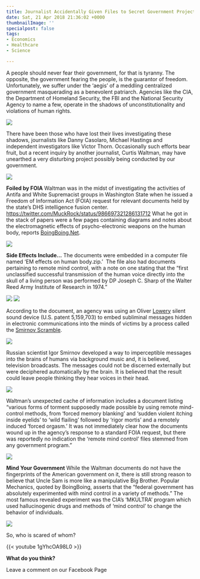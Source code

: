 ```yaml
---
title: Journalist Accidentally Given Files to Secret Government Project
date: Sat, 21 Apr 2018 21:36:02 +0000
thumbnailImage: ''
specialpost: false
tags:
- Economics
- Healthcare
- Science

---
```

A people should never fear their government, for that is tyranny. The opposite, the government fearing the people, is the guarantor of freedom. Unfortunately, we suffer under the ‘aegis’ of a meddling centralized government masquerading as a benevolent patriarch. Agencies like the CIA, the Department of Homeland Security, the FBI and the National Security Agency to name a few, operate in the shadows of unconstitutionality and violations of human rights.

  
[![](http://politicsfocus.com/wp-content/uploads/2017/11/bigbrother-300x200.jpg)](http://politicsfocus.com/wp-content/uploads/2017/11/bigbrother.jpg) 

There have been those who have lost their lives investigating these shadows, journalists like Danny Casolaro, Michael Hastings and independent investigators like Victor Thorn. Occasionally such efforts bear fruit, but a recent inquiry by another journalist, Curtis Waltman, may have unearthed a very disturbing project possibly being conducted by our government.

  
[![](http://politicsfocus.com/wp-content/uploads/2018/04/brain-waves.jpg)](http://politicsfocus.com/wp-content/uploads/2018/04/brain-waves.jpg) 

**Foiled by FOIA** Waltman was in the midst of investigating the activities of Antifa and White Supremacist groups in Washington State when he issued a Freedom of Information Act (FOIA) request for relevant documents held by the state’s DHS intelligence fusion center. https://twitter.com/MuckRock/status/986697321286131712 What he got in the stack of papers were a few pages containing diagrams and notes about the electromagnetic effects of psycho-electronic weapons on the human body, reports [BoingBoing.Net](https://boingboing.net/2018/04/19/government-accidentally-sends.html).

 [![](http://politicsfocus.com/wp-content/uploads/2018/04/top-secret-2-1024x675.jpg)](http://politicsfocus.com/wp-content/uploads/2018/04/top-secret-2.jpg) 

**Side Effects Include…** The documents were embedded in a computer file named ‘EM effects on human body.zip.’  The file also had documents pertaining to remote mind control, with a note on one stating that the “first unclassified successful transmission of the human voice directly into the skull of a living person was performed by DP Joseph C. Sharp of the Walter Reed Army Institute of Research in 1974.”

  
[![](http://politicsfocus.com/wp-content/uploads/2018/04/mindcontrol-300x267.gif)](http://politicsfocus.com/wp-content/uploads/2018/04/mindcontrol.gif) [![](http://politicsfocus.com/wp-content/uploads/2018/04/mindcontrol1-300x207.jpg)](http://politicsfocus.com/wp-content/uploads/2018/04/mindcontrol1.jpg) 

According to the document, an agency was using an Oliver [Lowery](https://pythagoreanorderofdeath.ning.com/profiles/blogs/silent-sound-and-voice-to-skull) silent sound device (U.S. patent 5,159,703) to embed subliminal messages hidden in electronic communications into the minds of victims by a process called the [Smirnov Scramble](https://psychophysical-torture.de.tl/Igor-Smirnov.htm). 

[![](http://politicsfocus.com/wp-content/uploads/2018/04/igor-smirnov.jpg)](http://politicsfocus.com/wp-content/uploads/2018/04/igor-smirnov.jpg) 

Russian scientist Igor Smirnov developed a way to imperceptible messages into the brains of humans via background music and, it is believed, television broadcasts. The messages could not be discerned externally but were deciphered automatically by the brain. It is believed that the result could leave people thinking they hear voices in their head. 

[![](http://politicsfocus.com/wp-content/uploads/2018/04/mindcontrol3-300x216.jpg)](http://politicsfocus.com/wp-content/uploads/2018/04/mindcontrol3.jpg) 

Waltman’s unexpected cache of information includes a document listing “various forms of torment supposedly made possible by using remote mind-control methods, from ‘forced memory blanking’ and ‘sudden violent itching inside eyelids’ to ‘wild flailing’ followed by ‘rigor mortis’ and a remotely induced ‘forced orgasm.’ It was not immediately clear how the documents wound up in the agency’s response to a standard FOIA request, but there was reportedly no indication the ‘remote mind control’ files stemmed from any government program.” 

[![](http://politicsfocus.com/wp-content/uploads/2018/04/researcher-1.png)](http://politicsfocus.com/wp-content/uploads/2018/04/researcher-1.png) 

**Mind Your Government** While the Waltman documents do not have the fingerprints of the American government on it, there is still strong reason to believe that Uncle Sam is more like a manipulative Big Brother. Popular Mechanics, quoted by BoingBoing, asserts that the “federal government has absolutely experimented with mind control in a variety of methods.” The most famous revealed experiment was the CIA’s ‘MKULTRA’ program which used hallucinogenic drugs and methods of ‘mind control’ to change the behavior of individuals. 

[![](http://politicsfocus.com/wp-content/uploads/2018/04/MK-Ultra-Mind-Control-300x230.jpg)](http://politicsfocus.com/wp-content/uploads/2018/04/MK-Ultra-Mind-Control.jpg) 

So, who is scared of whom? 

{{< youtube 1gYhcOA98L0 >}}

**What do you think?**

Leave a comment on our Facebook Page